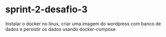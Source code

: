 # sprint-2-desafio-3
Instalar o docker no linux, criar uma imagem do wordpress com banco de dados e persistir os dados usando docker-compose 
